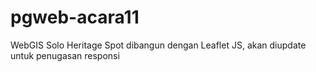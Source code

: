 # pgweb-acara11
WebGIS Solo Heritage Spot dibangun dengan Leaflet JS, akan diupdate untuk penugasan responsi